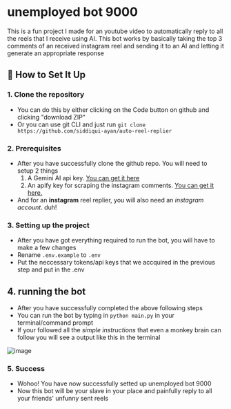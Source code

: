 # unemployed bot 9000
This is a fun project I made for an youtube video to automatically reply to all the reels that I receive using AI.
This bot works by basically taking the top 3 comments of an received instagram reel and sending it to an AI and letting it generate an appropriate response

## 🔧 How to Set It Up

### **1. Clone the repository**
- You can do this by either clicking on the Code button on github and clicking "download ZIP"
- Or you can use git CLI and just run `git clone https://github.com/siddiqui-ayan/auto-reel-replier`

### **2. Prerequisites**
- After you have successfully clone the github repo. You will need to setup 2 things
  1) A Gemini AI api key. [You can get it here](https://aistudio.google.com/app/apikey?_gl=1*1mqhee1*_ga*MTM3MTk0NjE3OC4xNzQyMjcxMjYx*_ga_P1DBVKWT6V*MTc0MjU0NTg5NC4yLjAuMTc0MjU0NTg5NC42MC4wLjIxMDkwNzcwNzg.)
  2) An apify key for scraping the instagram comments. [You can get it here.](https://apify.com/apify/instagram-comment-scraper)
- And for an **instagram** reel replier, you will also need an *instagram account*. duh!

### **3. Setting up the project**
- After you have got everything required to run the bot, you will have to make a few changes
- Rename `.env.example` to `.env`
- Put the neccessary tokens/api keys that we accquired in the previous step and put in the .env

## **4. running the bot**
- After you have successfully completed the above following steps
- You can run the bot by typing in `python main.py` in your terminal/command prompt
- If your followed all the *simple instructions* that even a monkey brain can follow you will see a output like this in the terminal

![image](https://github.com/user-attachments/assets/068cb90a-9f82-48b2-a356-e914430e9c98)


### **5. Success**
- Wohoo! You have now successfully setted up unemployed bot 9000
- Now this bot will be your slave in your place and painfully reply to all your friends' unfunny sent reels
